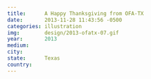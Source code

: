 ```yaml
---
title:  	A Happy Thanksgiving from OFA-TX
date:   	2013-11-28 11:43:56 -0500
categories: illustration
img:		design/2013-ofatx-07.gif
year:		2013
medium:
city:
state:		Texas
country:
---
```

